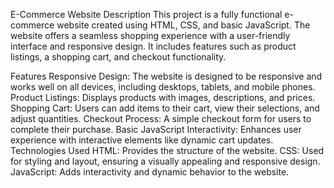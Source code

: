 E-Commerce Website
Description
This project is a fully functional e-commerce website created using HTML, CSS, and basic JavaScript. The website offers a seamless shopping experience with a user-friendly interface and responsive design. It includes features such as product listings, a shopping cart, and checkout functionality.

Features
Responsive Design: The website is designed to be responsive and works well on all devices, including desktops, tablets, and mobile phones.
Product Listings: Displays products with images, descriptions, and prices.
Shopping Cart: Users can add items to their cart, view their selections, and adjust quantities.
Checkout Process: A simple checkout form for users to complete their purchase.
Basic JavaScript Interactivity: Enhances user experience with interactive elements like dynamic cart updates.
Technologies Used
HTML: Provides the structure of the website.
CSS: Used for styling and layout, ensuring a visually appealing and responsive design.
JavaScript: Adds interactivity and dynamic behavior to the website.
